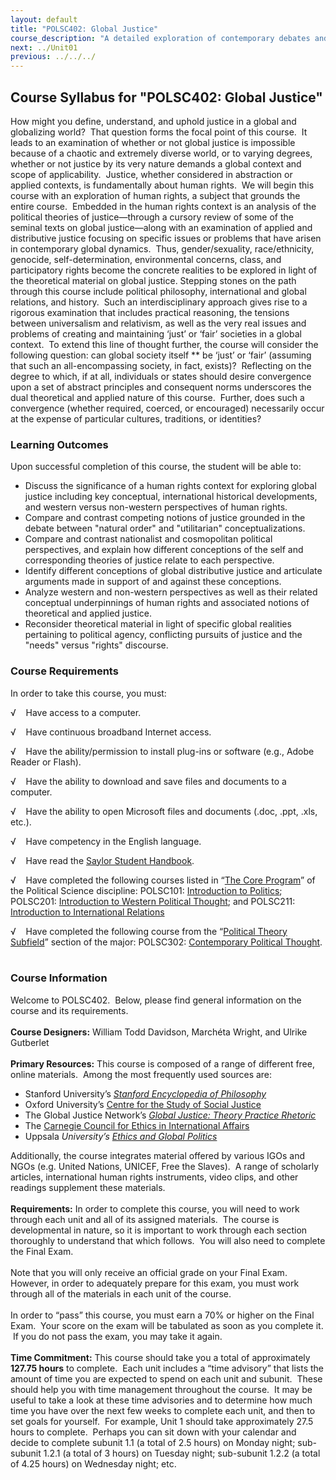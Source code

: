 ```yaml
---
layout: default
title: "POLSC402: Global Justice"
course_description: "A detailed exploration of contemporary debates and controversies regarding global justice. Topics include: human rights theory, the moral significance of national and cultural boundaries, the currency of distributive justice, global inequality and poverty, environmental devastation, and violence against women and children."
next: ../Unit01
previous: ../../../
---
```

Course Syllabus for "POLSC402: Global Justice"
----------------------------------------------

How might you define, understand, and uphold justice in a global and
globalizing world?  That question forms the focal point of this course.
 It leads to an examination of whether or not global justice is
impossible because of a chaotic and extremely diverse world, or to
varying degrees, whether or not justice by its very nature demands a
global context and scope of applicability.  Justice, whether considered
in abstraction or applied contexts, is fundamentally about human rights.
 We will begin this course with an exploration of human rights, a
subject that grounds the entire course.  Embedded in the human rights
context is an analysis of the political theories of justice—through a
cursory review of some of the seminal texts on global justice—along with
an examination of applied and distributive justice focusing on specific
issues or problems that have arisen in contemporary global dynamics.
 Thus, gender/sexuality, race/ethnicity, genocide, self-determination,
environmental concerns, class, and participatory rights become the
concrete realities to be explored in light of the theoretical material
on global justice. Stepping stones on the path through this course
include political philosophy, international and global relations, and
history.  Such an interdisciplinary approach gives rise to a rigorous
examination that includes practical reasoning, the tensions between
universalism and relativism, as well as the very real issues and
problems of creating and maintaining ‘just’ or ‘fair’ societies in a
global context.  To extend this line of thought further, the course will
consider the following question: can global society itself ** be ‘just’
or ‘fair’ (assuming that such an all-encompassing society, in fact,
exists)?  Reflecting on the degree to which, if at all, individuals or
states should desire convergence upon a set of abstract principles and
consequent norms underscores the dual theoretical and applied nature of
this course.  Further, does such a convergence (whether required,
coerced, or encouraged) necessarily occur at the expense of particular
cultures, traditions, or identities?

### Learning Outcomes

Upon successful completion of this course, the student will be able
to:  

-   Discuss the significance of a human rights context for exploring
    global justice including key conceptual, international historical
    developments, and western versus non-western perspectives of human
    rights.
-   Compare and contrast competing notions of justice grounded in the
    debate between "natural order" and "utilitarian" conceptualizations.
-   Compare and contrast nationalist and cosmopolitan political
    perspectives, and explain how different conceptions of the self and
    corresponding theories of justice relate to each perspective. 
-   Identify different conceptions of global distributive justice and
    articulate arguments made in support of and against these
    conceptions.
-   Analyze western and non-western perspectives as well as their
    related conceptual underpinnings of human rights and associated
    notions of theoretical and applied justice.
-   Reconsider theoretical material in light of specific global
    realities pertaining to political agency, conflicting pursuits of
    justice and the "needs" versus "rights" discourse.

### Course Requirements

In order to take this course, you must:  
  
 √    Have access to a computer.  
  
 √    Have continuous broadband Internet access.  
  
 √    Have the ability/permission to install plug-ins or software (e.g.,
Adobe Reader or Flash).  
  
 √    Have the ability to download and save files and documents to a
computer.  
  
 √    Have the ability to open Microsoft files and documents (.doc,
.ppt, .xls, etc.).  
  
 √    Have competency in the English language.  
  
 √    Have read the [Saylor Student
Handbook](http://www.saylor.org/site/wp-content/uploads/2012/05/Saylor-StudentHandbook.pdf).  
  
 √    Have completed the following courses listed in “[The Core
Program](http://www.saylor.org/majors/political-science/)” of the
Political Science discipline: POLSC101: [Introduction to
Politics](http://www.saylor.org/courses/polsc101/); POLSC201:
[Introduction to Western Political
Thought](http://www.saylor.org/courses/polsc201/); and POLSC211:
[Introduction to International
Relations](http://www.saylor.org/courses/polsc211/)  
  
 √    Have completed the following course from the “[Political Theory
Subfield](http://www.saylor.org/majors/political-science/)” section of
the major: POLSC302: [Contemporary Political
Thought](http://www.saylor.org/courses/polsc302/).  

### Course Information

Welcome to POLSC402.  Below, please find general information on the
course and its requirements.  
    
 **Course Designers:** William Todd Davidson, Marchéta Wright, and
Ulrike Gutberlet  
    
 **Primary Resources:** This course is composed of a range of different
free, online materials.  Among the most frequently used sources are:  

-   Stanford University’s [*Stanford Encyclopedia of
    Philosophy*](http://plato.stanford.edu/)
-   Oxford University’s [Centre for the Study of Social
    Justice](http://social-justice.politics.ox.ac.uk/)
-   The Global Justice Network’s [*Global Justice: Theory Practice
    Rhetoric*](http://www.theglobaljusticenetwork.org/journal)
-   The [Carnegie Council for Ethics in International
    Affairs](http://www.carnegiecouncil.org/index.html)
-   Uppsala *University’s* *[Ethics and Global
    Politics](http://www.ethicsandglobalpolitics.net/index.php/egp/index)*

Additionally, the course integrates material offered by various IGOs and
NGOs (e.g. United Nations, UNICEF, Free the Slaves).  A range of
scholarly articles, international human rights instruments, video clips,
and other readings supplement these materials.  
    
 **Requirements:** In order to complete this course, you will need to
work through each unit and all of its assigned materials.  The course is
developmental in nature, so it is important to work through each section
thoroughly to understand that which follows.  You will also need to
complete the Final Exam.  
    
 Note that you will only receive an official grade on your Final Exam. 
However, in order to adequately prepare for this exam, you must work
through all of the materials in each unit of the course.  
    
 In order to “pass” this course, you must earn a 70% or higher on the
Final Exam.  Your score on the exam will be tabulated as soon as you
complete it.  If you do not pass the exam, you may take it again.  
    
 **Time Commitment:** This course should take you a total of
approximately **127.75 hours** to complete.  Each unit includes a “time
advisory” that lists the amount of time you are expected to spend on
each unit and subunit.  These should help you with time management
throughout the course.  It may be useful to take a look at these time
advisories and to determine how much time you have over the next few
weeks to complete each unit, and then to set goals for yourself.  For
example, Unit 1 should take approximately 27.5 hours to complete. 
Perhaps you can sit down with your calendar and decide to complete
subunit 1.1 (a total of 2.5 hours) on Monday night; sub-subunit 1.2.1 (a
total of 3 hours) on Tuesday night; sub-subunit 1.2.2 (a total of 4.25
hours) on Wednesday night; etc.  
    


